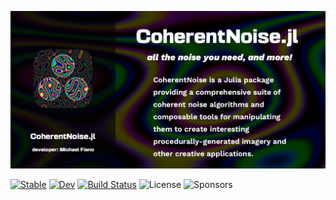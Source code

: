 ![Splash Image](docs/src/assets/splash.png)

[![Stable](https://img.shields.io/badge/docs-stable-blue.svg)](https://mfiano.github.io/CoherentNoise.jl/stable/)
[![Dev](https://img.shields.io/badge/docs-dev-blue.svg)](https://mfiano.github.io/CoherentNoise.jl/dev/)
[![Build Status](https://github.com/mfiano/CoherentNoise.jl/actions/workflows/CI.yml/badge.svg?branch=main)](https://github.com/mfiano/CoherentNoise.jl/actions/workflows/CI.yml?query=branch%3Amain)
![License](https://img.shields.io/github/license/mfiano/CoherentNoise.jl)
![Sponsors](https://img.shields.io/github/sponsors/mfiano)
